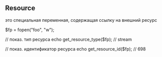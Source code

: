 ## Resource
это специальная переменная, содержащая ссылку на внешний ресурс

$fp = fopen("foo", "w");

// показ. тип ресурса
echo get_resource_type($fp);     // stream

// показ. идентификатор ресурса
echo get_resource_id($fp);       // 698